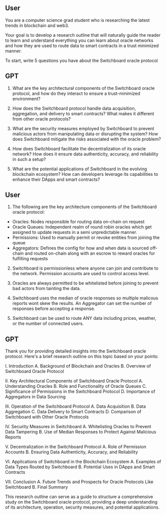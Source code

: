 ## User

You are a computer science grad student who is researching the latest trends in
blockchain and web3.

Your goal is to develop a research outline that will naturally guide the reader
to learn and understand everything you can learn about oracle networks and how
they are used to route data to smart contracts in a trust minimized manner.

To start, write 5 questions you have about the Switchboard oracle protocol

## GPT

1. What are the key architectural components of the Switchboard oracle protocol,
   and how do they interact to ensure a trust-minimized environment?

2. How does the Switchboard protocol handle data acquisition, aggregation, and
   delivery to smart contracts? What makes it different from other oracle
   protocols?

3. What are the security measures employed by Switchboard to prevent malicious
   actors from manipulating data or disrupting the system? How does Switchboard
   mitigate the risks associated with the oracle problem?

4. How does Switchboard facilitate the decentralization of its oracle network?
   How does it ensure data authenticity, accuracy, and reliability in such a
   setup?

5. What are the potential applications of Switchboard in the evolving blockchain
   ecosystem? How can developers leverage its capabilities to enhance their
   DApps and smart contracts?

## User

1. The following are the key architecture components of the Switchboard oracle
   protocol:

- Oracles: Nodes responsible for routing data on-chain on request
- Oracle Queues: Independent realm of round robin oracles which get assigned to
  update requests in a semi unpredictable manner.
- Permissions: Used to manually permit or revoke entities from joining the queue
- Aggregators: Defines the config for how and when data is sourced off-chain and
  routed on-chain along with an escrow to reward oracles for fulfilling requests

2. Switchboard is permissionless where anyone can join and contribute to the
   network. Permission accounts are used to control access level.

3. Oracles are always permitted to be whitelisted before joining to prevent bad
   actors from tainting the data.

4. Switchboard uses the median of oracle responses so multiple malicous reports
   wont skew the results. An Aggregator can set the number of responses before
   accepting a response.

5. Switchboard can be used to route ANY data including prices, weather, or the
   number of connected users.

## GPT

Thank you for providing detailed insights into the Switchboard oracle protocol.
Here's a brief research outline on this topic based on your points:

I. Introduction A. Background of Blockchain and Oracles B. Overview of
Switchboard Oracle Protocol

II. Key Architectural Components of Switchboard Oracle Protocol A. Understanding
Oracles B. Role and Functionality of Oracle Queues C. Significance of
Permissions in the Switchboard Protocol D. Importance of Aggregators in Data
Sourcing

III. Operation of the Switchboard Protocol A. Data Acquisition B. Data
Aggregation C. Data Delivery to Smart Contracts D. Comparison of Switchboard
with Other Oracle Protocols

IV. Security Measures in Switchboard A. Whitelisting Oracles to Prevent Data
Tampering B. Use of Median Responses to Protect Against Malicious Reports

V. Decentralization in the Switchboard Protocol A. Role of Permission Accounts
B. Ensuring Data Authenticity, Accuracy, and Reliability

VI. Applications of Switchboard in the Blockchain Ecosystem A. Examples of Data
Types Routed by Switchboard B. Potential Uses in DApps and Smart Contracts

VII. Conclusion A. Future Trends and Prospects for Oracle Protocols Like
Switchboard B. Final Summary

This research outline can serve as a guide to structure a comprehensive study on
the Switchboard oracle protocol, providing a deep understanding of its
architecture, operation, security measures, and potential applications.
